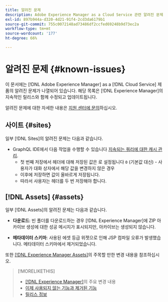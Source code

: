 ```yaml
---
title: 알려진 문제
description: Adobe Experience Manager as a Cloud Service 관련 알려진 문제
exl-id: 897b944a-d320-4d21-91f4-2cd3da6179b1
source-git-commit: 755c0072148ad73486df2ccfed69248b9d73ec2a
workflow-type: tm+mt
source-wordcount: '177'
ht-degree: 66%

---
```


# 알려진 문제 {#known-issues}

이 문서에는 [!DNL Adobe Experience Manager] as a [!DNL Cloud Service] 제품의 알려진 문제가 나열되어 있습니다. 해당 목록은 [!DNL Experience Manager]의 지속적인 릴리스와 함께 수정되고 업데이트됩니다.

알려진 문제에 대한 자세한 내용은 [지원 센터에 문의](https://experienceleague.adobe.com/?lang=ko-kr&amp;support-solution=Experience+Manager#support)하십시오.

<!-- 
## Platform {#platform}
-->

## 사이트 {#sites}

일부 [!DNL Sites]의 알려진 문제는 다음과 같습니다.

* GraphQL IDE에서 다음 작업을 수행할 수 있습니다 [지속되는 쿼리에 대한 캐시 관리](/help/headless/graphql-api/graphiql-ide.md##managing-cache).
   * 첫 번째 저장에서 헤더에 대해 저장된 값은 로 설정됩니다 `0` (기본값 대신) - 사용자가 대화 상자에서 해당 값을 변경하지 않은 경우
   * 이후에 저장하면 값이 올바르게 저장됩니다.
   * 따라서 사용자는 헤더를 두 번 저장해야 합니다.

## [!DNL Assets] {#assets}

<!-- Jira label: assets-cloud-known-issues -->

일부 [!DNL Assets]의 알려진 문제는 다음과 같습니다.

* **다운로드**: 빈 폴더를 다운로드하는 경우 [!DNL Experience Manager]에 ZIP 아카이브 생성에 대한 성공 메시지가 표시되지만, 아카이브는 생성되지 않습니다.

* **메타데이터 스키마**: 사용된 에셋 등급 위젯으로 인해 JSP 컴파일 오류가 발생했습니다. 메타데이터 스키마에서 제거되었습니다. <!-- CQ-4282865, CQ-4284633 -->

또한 [ [!DNL Experience Manager Assets]](/help/assets/assets-cloud-changes.md)의 주목할 만한 변경 내용을 참조하십시오.

<!-- This content was added at GA. Not sure if we should continue to have this commitment about upcoming features/enh. in the docs. Commenting it for now.

### Upcoming Assets capabilities {#upcoming-assets-capabilities}

A few capabilities of Adobe Experience Manager Assets that depend on foundation capabilities, which are not yet available in the Experience Manager as a Cloud Service deployment architecture, are expected to be enabled at a later stage:

* Capabilities not enabled at this stage due to dependency on Commerce Integration Framework APIs:
  * Photoshoot workflow models.
  * Product information tab in the asset properties user interface is not populated.

* Capabilities not enabled at this stage due to dependency on InDesign Server integration:
  * Asset Templates and Asset Catalogs.
  * Multi-page preview of Adobe InDesign files.
-->

>[!MORELIKETHIS]
>
>* [ [!DNL Experience Manager]](aem-cloud-changes.md)의 주요 변경 내용
>* [이제 사용되지 않는 기능과 제거된 기능](deprecated-removed-features.md)
>* [릴리스 정보](home.md)

